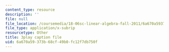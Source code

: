```yaml
---
content_type: resource
description: ''
file: null
file_location: /coursemedia/18-06sc-linear-algebra-fall-2011/6a670a59373b68cf49b0fc12f7db750f_3cMyj8EKFGo.srt
file_type: application/x-subrip
resourcetype: Other
title: 3play caption file
uid: 6a670a59-373b-68cf-49b0-fc12f7db750f
---
```


